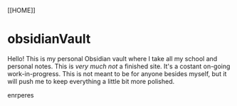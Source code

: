 [[HOME]]
# obsidianVault

Hello!
This is my personal Obsidian vault where I take all my school and personal notes. This is *very much not* a finished site. It's a costant on-going work-in-progress. 
This is not meant to be for anyone besides myself, but it will push me to keep everything a little bit more polished. 

enrperes
